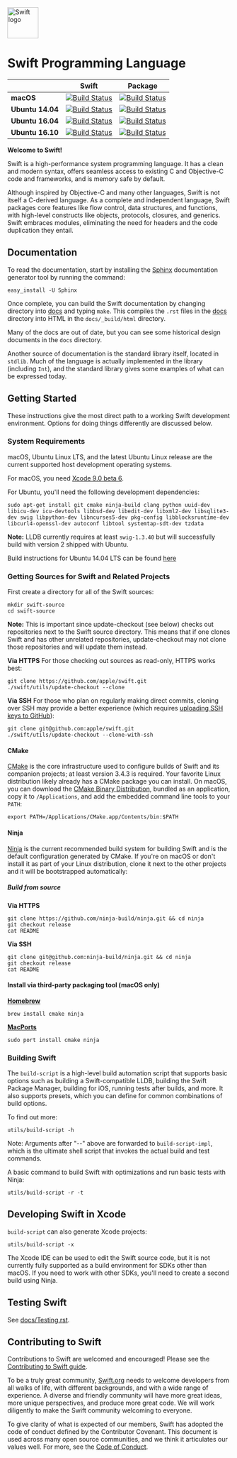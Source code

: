 <img src="https://swift.org/assets/images/swift.svg" alt="Swift logo" height="70" >

# Swift Programming Language

| | **Swift** | **Package** |
|---|:---:|:---:|
|**macOS**         |[![Build Status](https://ci.swift.org/job/oss-swift-incremental-RA-osx/badge/icon)](https://ci.swift.org/job/oss-swift-incremental-RA-osx)|[![Build Status](https://ci.swift.org/job/oss-swift-package-osx/badge/icon)](https://ci.swift.org/job/oss-swift-package-osx)|
|**Ubuntu 14.04** |[![Build Status](https://ci.swift.org/job/oss-swift-incremental-RA-linux-ubuntu-14_04/badge/icon)](https://ci.swift.org/job/oss-swift-incremental-RA-linux-ubuntu-14_04)|[![Build Status](https://ci.swift.org/job/oss-swift-package-linux-ubuntu-14_04/badge/icon)](https://ci.swift.org/job/oss-swift-package-linux-ubuntu-14_04)|
|**Ubuntu 16.04** |[![Build Status](https://ci.swift.org/job/oss-swift-incremental-RA-linux-ubuntu-16_04/badge/icon)](https://ci.swift.org/job/oss-swift-incremental-RA-linux-ubuntu-16_04)|[![Build Status](https://ci.swift.org/job/oss-swift-package-linux-ubuntu-16_04/badge/icon)](https://ci.swift.org/job/oss-swift-package-linux-ubuntu-16_04)|
|**Ubuntu 16.10** |[![Build Status](https://ci.swift.org/job/oss-swift-incremental-RA-linux-ubuntu-16_10/badge/icon)](https://ci.swift.org/job/oss-swift-incremental-RA-linux-ubuntu-16_10)|[![Build Status](https://ci.swift.org/job/oss-swift-package-linux-ubuntu-16_10/badge/icon)](https://ci.swift.org/job/oss-swift-package-linux-ubuntu-16_10)|

**Welcome to Swift!**

Swift is a high-performance system programming language.  It has a clean
and modern syntax, offers seamless access to existing C and Objective-C code
and frameworks, and is memory safe by default.

Although inspired by Objective-C and many other languages, Swift is not itself a
C-derived language. As a complete and independent language, Swift packages core
features like flow control, data structures, and functions, with high-level
constructs like objects, protocols, closures, and generics. Swift embraces
modules, eliminating the need for headers and the code duplication they entail.


## Documentation

To read the documentation, start by installing the
[Sphinx](http://sphinx-doc.org) documentation generator tool by running the command:

`easy_install -U Sphinx`

Once complete, you can build the Swift documentation by changing directory into
[docs](https://github.com/apple/swift/tree/master/docs) and typing `make`. This compiles the `.rst` files in the [docs](https://github.com/apple/swift/tree/master/docs) directory
into HTML in the `docs/_build/html` directory.

Many of the docs are out of date, but you can see some historical design
documents in the `docs` directory.

Another source of documentation is the standard library itself, located in
`stdlib`. Much of the language is actually implemented in the library
(including `Int`), and the standard library gives some examples of what can be
expressed today.


## Getting Started

These instructions give the most direct path to a working Swift
development environment. Options for doing things differently are
discussed below.


### System Requirements

macOS, Ubuntu Linux LTS, and the latest Ubuntu Linux release are the current
supported host development operating systems.

For macOS, you need [Xcode 9.0 beta 6](https://developer.apple.com/xcode/downloads/).

For Ubuntu, you'll need the following development dependencies:

    sudo apt-get install git cmake ninja-build clang python uuid-dev libicu-dev icu-devtools libbsd-dev libedit-dev libxml2-dev libsqlite3-dev swig libpython-dev libncurses5-dev pkg-config libblocksruntime-dev libcurl4-openssl-dev autoconf libtool systemtap-sdt-dev tzdata

**Note:** LLDB currently requires at least `swig-1.3.40` but will successfully build
with version 2 shipped with Ubuntu.

Build instructions for Ubuntu 14.04 LTS can be found [here](docs/Ubuntu14.md)

### Getting Sources for Swift and Related Projects

First create a directory for all of the Swift sources:

    mkdir swift-source
    cd swift-source

**Note:** This is important since update-checkout (see below) checks out
repositories next to the Swift source directory. This means that if one clones
Swift and has other unrelated repositories, update-checkout may not clone those
repositories and will update them instead.

**Via HTTPS**  For those checking out sources as read-only, HTTPS works best:

    git clone https://github.com/apple/swift.git
    ./swift/utils/update-checkout --clone

**Via SSH**  For those who plan on regularly making direct commits,
cloning over SSH may provide a better experience (which requires
[uploading SSH keys to GitHub](https://help.github.com/articles/adding-a-new-ssh-key-to-your-github-account/)):

    git clone git@github.com:apple/swift.git
    ./swift/utils/update-checkout --clone-with-ssh

#### CMake
[CMake](https://cmake.org) is the core infrastructure used to configure builds of
Swift and its companion projects; at least version 3.4.3 is required. Your
favorite Linux distribution likely already has a CMake package you can install.
On macOS, you can download the [CMake Binary Distribution](https://cmake.org/download),
bundled as an application, copy it to `/Applications`, and add the embedded
command line tools to your `PATH`:

    export PATH=/Applications/CMake.app/Contents/bin:$PATH

#### Ninja
[Ninja](https://ninja-build.org) is the current recommended build system
for building Swift and is the default configuration generated by CMake. If
you're on macOS or don't install it as part of your Linux distribution, clone
it next to the other projects and it will be bootstrapped automatically:

##### Build from source
**Via HTTPS**

    git clone https://github.com/ninja-build/ninja.git && cd ninja
    git checkout release
    cat README

**Via SSH**

    git clone git@github.com:ninja-build/ninja.git && cd ninja
    git checkout release
    cat README

#### Install via third-party packaging tool (macOS only)

**[Homebrew](https://brew.sh/)**

    brew install cmake ninja

**[MacPorts](https://macports.org)**

    sudo port install cmake ninja

### Building Swift

The `build-script` is a high-level build automation script that supports basic
options such as building a Swift-compatible LLDB, building the Swift Package
Manager, building for iOS, running tests after builds, and more. It also
supports presets, which you can define for common combinations of build options.

To find out more:

    utils/build-script -h

Note: Arguments after "--" above are forwarded to `build-script-impl`, which is
the ultimate shell script that invokes the actual build and test commands.

A basic command to build Swift with optimizations and run basic tests with
Ninja:

    utils/build-script -r -t

## Developing Swift in Xcode

`build-script` can also generate Xcode projects:

    utils/build-script -x

The Xcode IDE can be used to edit the Swift source code, but it is not currently
fully supported as a build environment for SDKs other than macOS. If you need to
work with other SDKs, you'll need to create a second build using Ninja.

## Testing Swift

See [docs/Testing.rst](docs/Testing.rst).

## Contributing to Swift

Contributions to Swift are welcomed and encouraged! Please see the [Contributing to Swift guide](https://swift.org/contributing/).

To be a truly great community, [Swift.org](https://swift.org/) needs to welcome developers from all
walks of life, with different backgrounds, and with a wide range of experience.
A diverse and friendly community will have more great ideas, more unique
perspectives, and produce more great code. We will work diligently to make the
Swift community welcoming to everyone.

To give clarity of what is expected of our members, Swift has adopted the
code of conduct defined by the Contributor Covenant. This document is used
across many open source communities, and we think it articulates our values
well. For more, see the [Code of Conduct](https://swift.org/community/#code-of-conduct).
